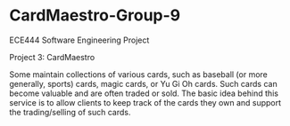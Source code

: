 # CardMaestro-Group-9
ECE444 Software Engineering Project 

Project 3: CardMaestro

Some maintain collections of various cards, such as baseball (or more generally, sports) cards, magic cards, or Yu Gi Oh cards. Such cards can become valuable and are often traded or sold. The basic idea behind this service is to allow clients to keep track of the cards they own and support the trading/selling of such cards.
